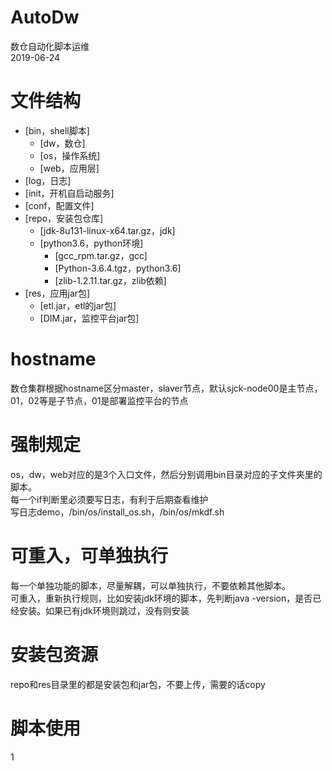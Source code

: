 # AutoDw
数仓自动化脚本运维      
2019-06-24  

# 文件结构
+ [bin，shell脚本]
    + [dw，数仓]
    + [os，操作系统]
    + [web，应用层]
+ [log，日志]
+ [init，开机自启动服务]
+ [conf，配置文件]
+ [repo，安装包仓库]
    + [jdk-8u131-linux-x64.tar.gz，jdk]
    + [python3.6，python环境]
        + [gcc_rpm.tar.gz，gcc]
        + [Python-3.6.4.tgz，python3.6]
        + [zlib-1.2.11.tar.gz，zlib依赖]
+ [res，应用jar包]
    + [etl.jar，etl的jar包]
    + [DIM.jar，监控平台jar包]

# hostname
数仓集群根据hostname区分master，slaver节点，默认sjck-node00是主节点，01，02等是子节点，01是部署监控平台的节点

# 强制规定
os，dw，web对应的是3个入口文件，然后分别调用bin目录对应的子文件夹里的脚本。  
每一个if判断里必须要写日志，有利于后期查看维护   
写日志demo，/bin/os/install_os.sh，/bin/os/mkdf.sh

# 可重入，可单独执行
每一个单独功能的脚本，尽量解耦，可以单独执行，不要依赖其他脚本。  
可重入，重新执行规则，比如安装jdk环境的脚本，先判断java -version，是否已经安装。如果已有jdk环境则跳过，没有则安装

# 安装包资源
repo和res目录里的都是安装包和jar包，不要上传，需要的话copy
 
# 脚本使用
1


